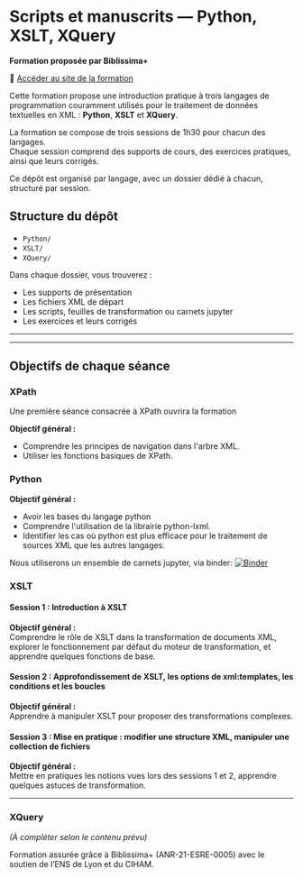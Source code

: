 # Scripts et manuscrits — Python, XSLT, XQuery  
**Formation proposée par Biblissima+**

🔗 [Accéder au site de la formation](https://scriptsmss.sciencesconf.org)

Cette formation propose une introduction pratique à trois langages de programmation couramment utilisés pour le traitement de données textuelles en XML : **Python**, **XSLT** et **XQuery**.

La formation se compose de trois sessions de 1h30 pour chacun des langages.  
Chaque session comprend des supports de cours, des exercices pratiques, ainsi que leurs corrigés.

Ce dépôt est organisé par langage, avec un dossier dédié à chacun, structuré par session.

##  Structure du dépôt

- `Python/`  
- `XSLT/`  
- `XQuery/`  

Dans chaque dossier, vous trouverez  :
- Les supports de présentation  
- Les fichiers XML de départ  
- Les scripts, feuilles de transformation ou carnets jupyter  
- Les exercices et leurs corrigés

---
---
## Objectifs de chaque séance

### XPath
Une première séance consacrée à XPath ouvrira la formation

**Objectif général :**  
- Comprendre les principes de navigation dans l'arbre XML. 
- Utiliser les fonctions basiques de XPath.

###  Python  
**Objectif général :**  
- Avoir les bases du langage python
- Comprendre l'utilisation de la librairie python-lxml. 
- Identifier les cas où python est plus efficace pour le traitement de sources XML que les autres langages.  

Nous utiliserons un ensemble de carnets jupyter, via binder: 
[![Binder](https://mybinder.org/badge_logo.svg)](https://mybinder.org/v2/gh/ArianePinche/Biblissima-_scripts_mss.git/HEAD)

### XSLT

#### Session 1 : Introduction à XSLT
**Objectif général :**  
Comprendre le rôle de XSLT dans la transformation de documents XML, explorer le fonctionnement par défaut du moteur de transformation, et apprendre quelques fonctions de base.

#### Session 2 : Approfondissement de XSLT, les options de xml:templates, les conditions et les boucles
**Objectif général :**  
Apprendre à manipuler XSLT pour proposer des transformations complexes.

#### Session 3 : Mise en pratique : modifier une structure XML, manipuler une collection de fichiers
**Objectif général :**  
Mettre en pratiques les notions vues lors des sessions 1 et 2, apprendre quelques astuces de transformation.

---

###  XQuery  
*(À compléter selon le contenu prévu)*

Formation assurée grâce à Biblissima+ (ANR-21-ESRE-0005) avec le soutien de l’ENS de Lyon et du CIHAM.
